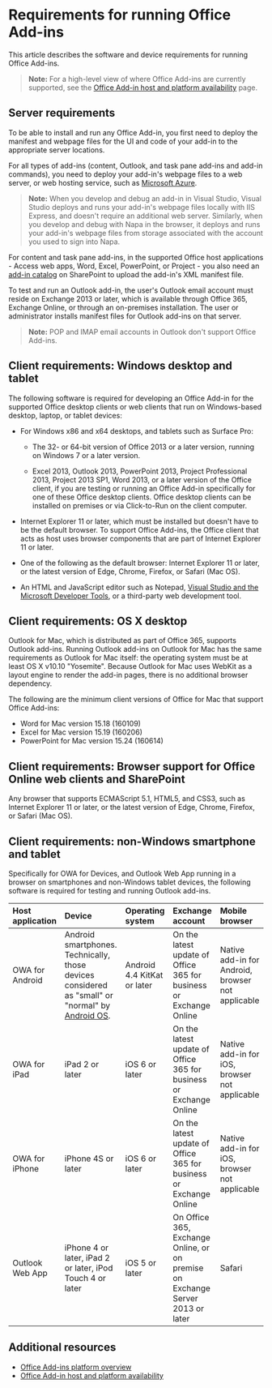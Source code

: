 
# Requirements for running Office Add-ins


This article describes the software and device requirements for running Office Add-ins.

>**Note:** For a high-level view of where Office Add-ins are currently supported, see the [Office Add-in host and platform availability](http://dev.office.com/add-in-availability) page. 


## Server requirements

To be able to install and run any Office Add-in, you first need to deploy the manifest and webpage files for the UI and code of your add-in to the appropriate server locations.

For all types of add-ins (content, Outlook, and task pane add-ins and add-in commands), you need to deploy your add-in's webpage files to a web server, or web hosting service, such as [Microsoft Azure](../publish/host-an-office-add-in-on-microsoft-azure.md).


 >**Note:**   When you develop and debug an add-in in Visual Studio, Visual Studio deploys and runs your add-in's webpage files locally with IIS Express, and doesn't require an additional web server. Similarly, when you develop and debug with Napa in the browser, it deploys and runs your add-in's webpage files from storage associated with the account you used to sign into Napa.

For content and task pane add-ins, in the supported Office host applications - Access web apps, Word, Excel, PowerPoint, or Project - you also need an [add-in catalog](../publish/publish-task-pane-and-content-add-ins-to-an-add-in-catalog.md) on SharePoint to upload the add-in's XML manifest file.

To test and run an Outlook add-in, the user's Outlook email account must reside on Exchange 2013 or later, which is available through Office 365, Exchange Online, or through an on-premises installation. The user or administrator installs manifest files for Outlook add-ins on that server.

 >**Note:**   POP and IMAP email accounts in Outlook don't support Office Add-ins.




## Client requirements: Windows desktop and tablet

The following software is required for developing an Office Add-in for the supported Office desktop clients or web clients that run on Windows-based desktop, laptop, or tablet devices:


- For Windows x86 and x64 desktops, and tablets such as Surface Pro:

    - The 32- or 64-bit version of Office 2013 or a later version, running on Windows 7 or a later version.

    - Excel 2013, Outlook 2013, PowerPoint 2013, Project Professional 2013, Project 2013 SP1, Word 2013, or a later version of the Office client, if you are testing or running an Office Add-in specifically for one of these Office desktop clients. Office desktop clients can be installed on premises or via Click-to-Run on the client computer.

- Internet Explorer 11 or later, which must be installed but doesn't have to be the default browser. To support Office Add-ins, the Office client that acts as host uses browser components that are part of Internet Explorer 11 or later.

- One of the following as the default browser: Internet Explorer 11 or later, or the latest version of Edge, Chrome, Firefox, or Safari (Mac OS).

- An HTML and JavaScript editor such as Notepad, [Visual Studio and the Microsoft Developer Tools](https://www.visualstudio.com/features/office-tools-vs), or a third-party web development tool.


## Client requirements: OS X desktop

Outlook for Mac, which is distributed as part of Office 365, supports Outlook add-ins. Running Outlook add-ins on Outlook for Mac has the same requirements as Outlook for Mac itself: the operating system must be at least OS X v10.10 "Yosemite". Because Outlook for Mac uses WebKit as a layout engine to render the add-in pages, there is no additional browser dependency.

The following are the minimum client versions of Office for Mac that support Office Add-ins:
- Word for Mac version 15.18 (160109) 
- Excel for Mac version 15.19 (160206) 
- PowerPoint for Mac version 15.24 (160614)

## Client requirements: Browser support for Office Online web clients and SharePoint

Any browser that supports ECMAScript 5.1, HTML5, and CSS3, such as Internet Explorer 11 or later, or the latest version of Edge, Chrome, Firefox, or Safari (Mac OS).


## Client requirements: non-Windows smartphone and tablet

Specifically for OWA for Devices, and Outlook Web App running in a browser on smartphones and non-Windows tablet devices, the following software is required for testing and running Outlook add-ins.


| Host application | Device | Operating system | Exchange account | Mobile browser |
|:-----|:-----|:-----|:-----|:-----|
|OWA for Android|Android smartphones. Technically, those devices considered as "small" or "normal" by [Android OS](https://developer.android.com/guide/practices/screens_support.html).|Android 4.4 KitKat or later|On the latest update of Office 365 for business or Exchange Online|Native add-in for Android, browser not applicable|
|OWA for iPad|iPad 2 or later|iOS 6 or later|On the latest update of Office 365 for business or Exchange Online|Native add-in for iOS, browser not applicable|
|OWA for iPhone|iPhone 4S or later|iOS 6 or later|On the latest update of Office 365 for business or Exchange Online|Native add-in for iOS, browser not applicable|
|Outlook Web App|iPhone 4 or later, iPad 2 or later, iPod Touch 4 or later|iOS 5 or later|On Office 365, Exchange Online, or on premise on Exchange Server 2013 or later|Safari|


## Additional resources

- [Office Add-ins platform overview](../../docs/overview/office-add-ins.md)
- [Office Add-in host and platform availability](http://dev.office.com/add-in-availability)

